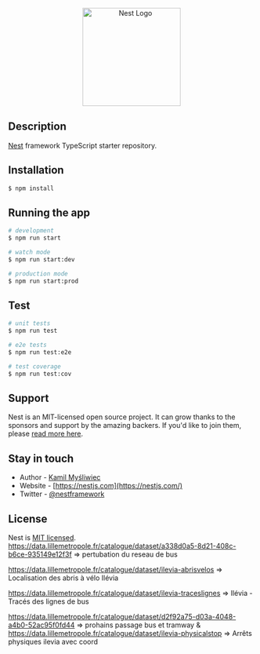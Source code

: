 <p align="center">
  <a href="http://nestjs.com/" target="blank"><img src="https://nestjs.com/img/logo-small.svg" width="200" alt="Nest Logo" /></a>
</p>

[circleci-image]: https://img.shields.io/circleci/build/github/nestjs/nest/master?token=abc123def456
[circleci-url]: https://circleci.com/gh/nestjs/nest

 
## Description

[Nest](https://github.com/nestjs/nest) framework TypeScript starter repository.

## Installation

```bash
$ npm install
```

## Running the app

```bash
# development
$ npm run start

# watch mode
$ npm run start:dev

# production mode
$ npm run start:prod
```

## Test

```bash
# unit tests
$ npm run test

# e2e tests
$ npm run test:e2e

# test coverage
$ npm run test:cov
```

## Support

Nest is an MIT-licensed open source project. It can grow thanks to the sponsors and support by the amazing backers. If you'd like to join them, please [read more here](https://docs.nestjs.com/support).

## Stay in touch

- Author - [Kamil Myśliwiec](https://kamilmysliwiec.com)
- Website - [https://nestjs.com](https://nestjs.com/)
- Twitter - [@nestframework](https://twitter.com/nestframework)

## License

Nest is [MIT licensed](LICENSE).
https://data.lillemetropole.fr/catalogue/dataset/a338d0a5-8d21-408c-b6ce-935149e12f3f => pertubation du reseau de bus


https://data.lillemetropole.fr/catalogue/dataset/ilevia-abrisvelos => Localisation des abris à vélo Ilévia

https://data.lillemetropole.fr/catalogue/dataset/ilevia-traceslignes =>
Ilévia - Tracés des lignes de bus


https://data.lillemetropole.fr/catalogue/dataset/d2f92a75-d03a-4048-a4b0-52ac95f0fd44 => prohains passage bus et tramway
&
https://data.lillemetropole.fr/catalogue/dataset/ilevia-physicalstop => Arrêts physiques ilevia avec coord